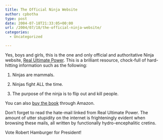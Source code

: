 ```yaml
---
title: The Official Ninja Website
author: cpbotha
type: post
date: 2004-07-18T21:33:05+00:00
url: /2004/07/18/the-official-ninja-website/
categories:
  - Uncategorized

---
```

Yes, boys and girls, this is the one and only official and authoritative Ninja website, [Real Ultimate Power][1]. This is a brilliant resource, chock-full of hard-hitting information such as the following:

1. Ninjas are mammals.
  
2. Ninjas fight ALL the time.
  
3. The purpose of the ninja is to flip out and kill people.

You can also [buy the book][2] through Amazon.

Don&#8217;t forget to read the hate-mail linked from Real Ultimate Power. The amount of utter stupidity on the internet is frighteningly evident when browsing these mails, all written by functionally hydro-encephalitic cretins.

Vote Robert Hamburger for President!

 [1]: http://www.realultimatepower.net/
 [2]: http://www.amazon.com/exec/obidos/tg/detail/-/080652569X/ref=ase_theofficialni-20/102-0712695-6012101?v=glance&s=books
